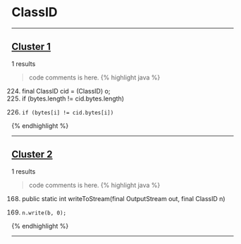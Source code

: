 # ClassID

***

## [Cluster 1](./1)
1 results
> code comments is here.
{% highlight java %}
224. final ClassID cid = (ClassID) o;
225. if (bytes.length != cid.bytes.length)
228.     if (bytes[i] != cid.bytes[i])
{% endhighlight %}

***

## [Cluster 2](./2)
1 results
> code comments is here.
{% highlight java %}
168. public static int writeToStream(final OutputStream out, final ClassID n)
172.     n.write(b, 0);
{% endhighlight %}

***

